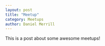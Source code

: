```yaml
---
layout: post
title: "Meetup"
category: Meetups
author: Daniel Merrill
---
```


This is a post about some awesome meetups!